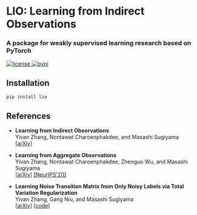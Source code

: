 # LIO: Learning from Indirect Observations

### A package for weakly supervised learning research based on PyTorch

<a href="https://github.com/YivanZhang/lio/blob/master/LICENSE">
  <img alt="license" src="https://img.shields.io/github/license/YivanZhang/lio">
</a>
<a href="https://pypi.org/project/lio/">
  <img alt="pypi" src="https://badge.fury.io/py/lio.svg" alt="PyPI version">
</a>

## Installation

```sh
pip install lio
```

## References

- **Learning from Indirect Observations**  
  Yivan Zhang, Nontawat Charoenphakdee, and Masashi Sugiyama  
  [[arXiv]](https://arxiv.org/abs/1910.04394)

- **Learning from Aggregate Observations**  
  Yivan Zhang, Nontawat Charoenphakdee, Zhenguo Wu, and Masashi Sugiyama  
  [[arXiv]](https://arxiv.org/abs/2004.06316)
  [[NeurIPS'20]](https://proceedings.neurips.cc/paper/2020/hash/5b0fa0e4c041548bb6289e15d865a696-Abstract.html)


- **Learning Noise Transition Matrix from Only Noisy Labels via Total Variation Regularization**  
  Yivan Zhang, Gang Niu, and Masashi Sugiyama  
  [[arXiv]](https://arxiv.org/abs/2102.02414)
  [[code]](/ex/transition-matrix)  
